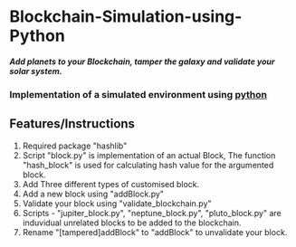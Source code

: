 # Blockchain-Simulation-using-Python
<i><h4>Add planets to your Blockchain, tamper the galaxy and validate your solar system.</h4></i>
<h3>Implementation of a simulated environment using <u>python</u></h3>
<h2>Features/Instructions</h2>
<ol>
<li>Required package "hashlib"</li>
<li>Script "block.py" is implementation of an actual Block, The function "hash_block" is used for calculating hash value for the argumented block.</li>

<li>Add Three different types of customised block.</li>
<li>Add a new block using "addBlock.py"</li>
<li>Validate your block using "validate_blockchain.py"</li>
<li>Scripts - "jupiter_block.py", "neptune_block.py", "pluto_block.py" are induvidual unrelated blocks to be added to the blockchain.</li>
<li>Rename "[tampered]addBlock" to "addBlock" to unvalidate your block.</li>
</ol>
